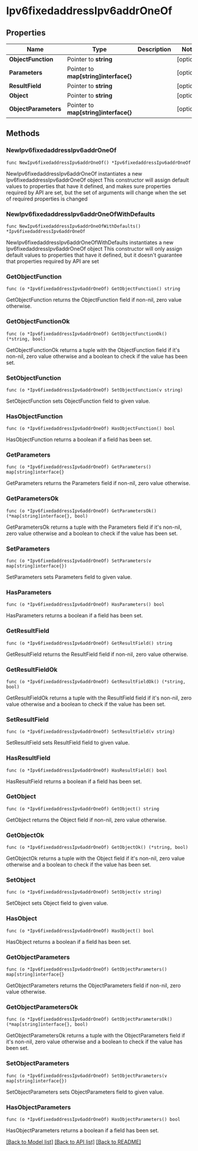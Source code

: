 # Ipv6fixedaddressIpv6addrOneOf

## Properties

Name | Type | Description | Notes
------------ | ------------- | ------------- | -------------
**ObjectFunction** | Pointer to **string** |  | [optional] 
**Parameters** | Pointer to **map[string]interface{}** |  | [optional] 
**ResultField** | Pointer to **string** |  | [optional] 
**Object** | Pointer to **string** |  | [optional] 
**ObjectParameters** | Pointer to **map[string]interface{}** |  | [optional] 

## Methods

### NewIpv6fixedaddressIpv6addrOneOf

`func NewIpv6fixedaddressIpv6addrOneOf() *Ipv6fixedaddressIpv6addrOneOf`

NewIpv6fixedaddressIpv6addrOneOf instantiates a new Ipv6fixedaddressIpv6addrOneOf object
This constructor will assign default values to properties that have it defined,
and makes sure properties required by API are set, but the set of arguments
will change when the set of required properties is changed

### NewIpv6fixedaddressIpv6addrOneOfWithDefaults

`func NewIpv6fixedaddressIpv6addrOneOfWithDefaults() *Ipv6fixedaddressIpv6addrOneOf`

NewIpv6fixedaddressIpv6addrOneOfWithDefaults instantiates a new Ipv6fixedaddressIpv6addrOneOf object
This constructor will only assign default values to properties that have it defined,
but it doesn't guarantee that properties required by API are set

### GetObjectFunction

`func (o *Ipv6fixedaddressIpv6addrOneOf) GetObjectFunction() string`

GetObjectFunction returns the ObjectFunction field if non-nil, zero value otherwise.

### GetObjectFunctionOk

`func (o *Ipv6fixedaddressIpv6addrOneOf) GetObjectFunctionOk() (*string, bool)`

GetObjectFunctionOk returns a tuple with the ObjectFunction field if it's non-nil, zero value otherwise
and a boolean to check if the value has been set.

### SetObjectFunction

`func (o *Ipv6fixedaddressIpv6addrOneOf) SetObjectFunction(v string)`

SetObjectFunction sets ObjectFunction field to given value.

### HasObjectFunction

`func (o *Ipv6fixedaddressIpv6addrOneOf) HasObjectFunction() bool`

HasObjectFunction returns a boolean if a field has been set.

### GetParameters

`func (o *Ipv6fixedaddressIpv6addrOneOf) GetParameters() map[string]interface{}`

GetParameters returns the Parameters field if non-nil, zero value otherwise.

### GetParametersOk

`func (o *Ipv6fixedaddressIpv6addrOneOf) GetParametersOk() (*map[string]interface{}, bool)`

GetParametersOk returns a tuple with the Parameters field if it's non-nil, zero value otherwise
and a boolean to check if the value has been set.

### SetParameters

`func (o *Ipv6fixedaddressIpv6addrOneOf) SetParameters(v map[string]interface{})`

SetParameters sets Parameters field to given value.

### HasParameters

`func (o *Ipv6fixedaddressIpv6addrOneOf) HasParameters() bool`

HasParameters returns a boolean if a field has been set.

### GetResultField

`func (o *Ipv6fixedaddressIpv6addrOneOf) GetResultField() string`

GetResultField returns the ResultField field if non-nil, zero value otherwise.

### GetResultFieldOk

`func (o *Ipv6fixedaddressIpv6addrOneOf) GetResultFieldOk() (*string, bool)`

GetResultFieldOk returns a tuple with the ResultField field if it's non-nil, zero value otherwise
and a boolean to check if the value has been set.

### SetResultField

`func (o *Ipv6fixedaddressIpv6addrOneOf) SetResultField(v string)`

SetResultField sets ResultField field to given value.

### HasResultField

`func (o *Ipv6fixedaddressIpv6addrOneOf) HasResultField() bool`

HasResultField returns a boolean if a field has been set.

### GetObject

`func (o *Ipv6fixedaddressIpv6addrOneOf) GetObject() string`

GetObject returns the Object field if non-nil, zero value otherwise.

### GetObjectOk

`func (o *Ipv6fixedaddressIpv6addrOneOf) GetObjectOk() (*string, bool)`

GetObjectOk returns a tuple with the Object field if it's non-nil, zero value otherwise
and a boolean to check if the value has been set.

### SetObject

`func (o *Ipv6fixedaddressIpv6addrOneOf) SetObject(v string)`

SetObject sets Object field to given value.

### HasObject

`func (o *Ipv6fixedaddressIpv6addrOneOf) HasObject() bool`

HasObject returns a boolean if a field has been set.

### GetObjectParameters

`func (o *Ipv6fixedaddressIpv6addrOneOf) GetObjectParameters() map[string]interface{}`

GetObjectParameters returns the ObjectParameters field if non-nil, zero value otherwise.

### GetObjectParametersOk

`func (o *Ipv6fixedaddressIpv6addrOneOf) GetObjectParametersOk() (*map[string]interface{}, bool)`

GetObjectParametersOk returns a tuple with the ObjectParameters field if it's non-nil, zero value otherwise
and a boolean to check if the value has been set.

### SetObjectParameters

`func (o *Ipv6fixedaddressIpv6addrOneOf) SetObjectParameters(v map[string]interface{})`

SetObjectParameters sets ObjectParameters field to given value.

### HasObjectParameters

`func (o *Ipv6fixedaddressIpv6addrOneOf) HasObjectParameters() bool`

HasObjectParameters returns a boolean if a field has been set.


[[Back to Model list]](../README.md#documentation-for-models) [[Back to API list]](../README.md#documentation-for-api-endpoints) [[Back to README]](../README.md)


